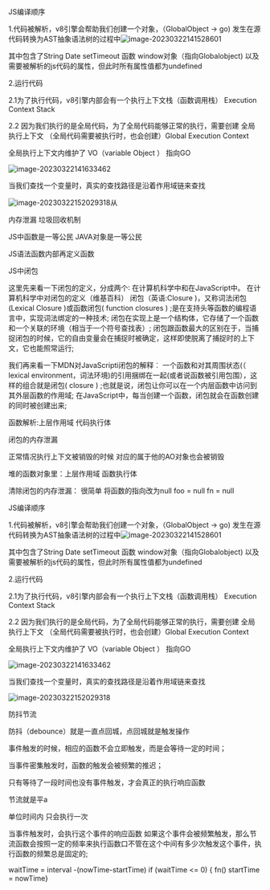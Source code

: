 JS编译顺序

1.代码被解析，v8引擎会帮助我们创建一个对象，（GlobalObject -> go)  发生在源代码转换为AST抽象语法树的过程中![image-20230322141528601](C:\Users\Administrator\AppData\Roaming\Typora\typora-user-images\image-20230322141528601.png)

其中包含了String Date setTimeout 函数 window对象（指向Globalobject) 以及需要被解析的js代码的属性，但此时所有属性值都为undefined

2.运行代码

2.1为了执行代码，v8引擎内部会有一个执行上下文栈（函数调用栈） Execution Context Stack 

2.2 因为我们执行的是全局代码，为了全局代码能够正常的执行，需要创建 全局执行上下文 （全局代码需要被执行时，也会创建）Global Execution Context 

全局执行上下文内维护了 VO（variable Object ） 指向GO

![image-20230322141633462](C:\Users\Administrator\AppData\Roaming\Typora\typora-user-images\image-20230322141633462.png)

当我们查找一个变量时，真实的查找路径是沿着作用域链来查找

![image-20230322152029318](C:\Users\Administrator\AppData\Roaming\Typora\typora-user-images\image-20230322152029318.png)从



内存泄漏
垃圾回收机制

JS中函数是一等公民
JAVA对象是一等公民

JS语法函数内部再定义函数

JS中闭包

这里先来看一下闭包的定义，分成两个∶
在计算机科学中和在JavaScript中。
在计算机科学中对闭包的定义（维基百科）
闭包（英语:Closure )，又称词法闭包(Lexical Closure )或函数闭包( function closures ) ;是在支持头等函数的编程语言中，实现词法绑定的一种技术;
闭包在实现上是一个结构体，它存储了一个函数和一个关联的环境（相当于一个符号查找表）;
闭包跟函数最大的区别在于，当捕捉闭包的时候，它的自由变量会在捕捉时被确定，这样即使脱离了捕捉时的上下文，它也能照常运行;

我们再来看一下MDN对JavaScripti闭包的解释︰
一个函数和对其周围状态(（ lexical environment，词法环境)的引用捆绑在一起(或者说函数被引用包围），这样的组合就是闭包( closure ) ;也就是说，闭包让你可以在一个内层函数中访问到其外层函数的作用域;
在JavaScript中，每当创建一个函数，闭包就会在函数创建的同时被创建出来;

函数解析:上层作用域 代码执行体


闭包的内存泄漏

正常情况执行上下文被销毁的时候 对应的属于他的AO对象也会被销毁


堆的函数对象里：上层作用域 函数执行体

清除闭包的内存泄漏：
很简单 将函数的指向改为null
foo = null
fn = null




JS编译顺序

1.代码被解析，v8引擎会帮助我们创建一个对象，（GlobalObject -> go)  发生在源代码转换为AST抽象语法树的过程中![image-20230322141528601](C:\Users\Administrator\AppData\Roaming\Typora\typora-user-images\image-20230322141528601.png)

其中包含了String Date setTimeout 函数 window对象（指向Globalobject) 以及需要被解析的js代码的属性，但此时所有属性值都为undefined

2.运行代码

2.1为了执行代码，v8引擎内部会有一个执行上下文栈（函数调用栈） Execution Context Stack 

2.2 因为我们执行的是全局代码，为了全局代码能够正常的执行，需要创建 全局执行上下文 （全局代码需要被执行时，也会创建）Global Execution Context 

全局执行上下文内维护了 VO（variable Object ） 指向GO

![image-20230322141633462](C:\Users\Administrator\AppData\Roaming\Typora\typora-user-images\image-20230322141633462.png)

当我们查找一个变量时，真实的查找路径是沿着作用域链来查找

![image-20230322152029318](C:\Users\Administrator\AppData\Roaming\Typora\typora-user-images\image-20230322152029318.png)



防抖节流

防抖（debounce）就是一直点回城，点回城就是触发操作

事件触发的时候，相应的函数不会立即触发，而是会等待一定的时间；

当事件密集触发时，函数的触发会被频繁的推迟；

只有等待了一段时间也没有事件触发，才会真正的执行响应函数



节流就是平a

单位时间内 只会执行一次


当事件触发时，会执行这个事件的响应函数
如果这个事件会被频繁触发，那么节流函数会按照一定的频率来执行函数口不管在这个中间有多少次触发这个事件，执行函数的频繁总是固定的;



 waitTime = interval -(nowTime-startTime)
 if (waitTime <= 0) {
    fn()
    startTime = nowTime}
    